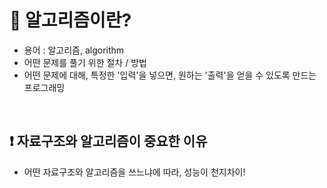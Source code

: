 # 📢 알고리즘이란?

- 용어 : 알고리즘, algorithm
- 어떤 문제를 풀기 위한 절차 / 방법
- 어떤 문제에 대해, 특정한 '입력'을 넣으면, 원하는 '출력'을 얻을 수 있도록 만드는 프로그래밍

<br>

## ❗️ 자료구조와 알고리즘이 중요한 이유

- 어떤 자료구조와 알고리즘을 쓰느냐에 따라, 성능이 천지차이!
